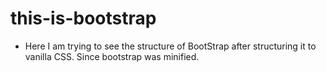 # this-is-bootstrap
- Here I am trying to see the structure of BootStrap after structuring it to vanilla CSS. Since bootstrap was minified.
